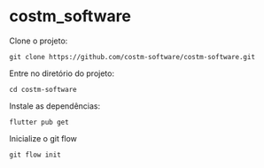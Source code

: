 # costm_software

Clone o projeto:

    git clone https://github.com/costm-software/costm-software.git

Entre no diretório do projeto:

    cd costm-software

Instale as dependências:

    flutter pub get

Inicialize o git flow

    git flow init

